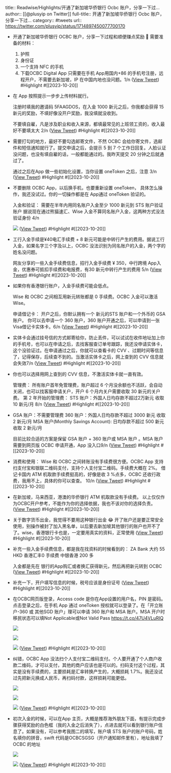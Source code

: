 title:: Readwise/Highlights/开通了新加坡华侨银行 Ocbc 账户，分享一下过...
author:: [[@plusyip on Twitter]]
full-title:: 开通了新加坡华侨银行 Ocbc 账户，分享一下过...
category:: #tweets
url:: https://twitter.com/plusyip/status/1714897450077700170
- 开通了新加坡华侨银行 OCBC 账户，分享一下过程和顺便赚点奖励 🤪
  需要准备的材料：
  1. 护照
  2. 身份证
  3. 一个支持 NFC 的手机
  4. 下载OCBC Digital App
  只需要在手机 App用国内+86 的手机号注册，远程开户，不需要去新加坡，IP 在中国内地也没问题。1/n ([View Tweet](https://twitter.com/plusyip/status/1714897450077700170)) #Highlight #[[2023-10-20]]
- 在 App 按照提示一步步上传材料就行。
  
  注册时填我的邀请码 5FAAGDOS，在入金 1000 新元之后，你我都会获得 15 新元的奖励，不填好像没开户奖励，我没填就没收到。
  
  不要填自雇，凡是涉及职业和收入来源，都填最常见的上班领工资的，收入最好不要填太大 2/n ([View Tweet](https://twitter.com/plusyip/status/1714897453550649749)) #Highlight #[[2023-10-20]]
- 需要打勾的地方，最好不要勾选邮寄文件，不然 OCBC 会给你寄文件，选邮件和短信通知就行了。提交申请之后，会提示 5 到 7 个工作日回复。人脸认证没问题，也没有填自雇的话，一般都能通过的。我昨天提交 20 分钟之后就通过了。
  
  通过之后在App 做一些初始化设置，当你设置 oneToken 之后，注意 3/n ([View Tweet](https://twitter.com/plusyip/status/1714897455643582658)) #Highlight #[[2023-10-20]]
- 不要删除 OCBC App，以后换手机，也要重新设置 oneToken， 具体怎么操作，我还没试过。你的一切操作都是在 App通过 oneToken 验证的。
  
  入金和验证：
  需要在半年内用同名账户入金至少 1000 新元到 STS 账户验证账户
  据说现在通过熊猫速汇、Wise 入金不算同名账户入金，这两种方式没法验证身份 4/n 
  
  ![](https://pbs.twimg.com/media/F8yAOtYboAAhmEt.jpg) ([View Tweet](https://twitter.com/plusyip/status/1714897457509986546)) #Highlight #[[2023-10-20]]
- 工行入金手续是¥40电汇手续费 + 8 新元可能是中转行产生的费用。据说工行入金，如果名字三个字及以上，OCBC 没法识别为同名账户的入金，两个字的姓名没问题。
  
  网友分享的一些入金手续费信息，招行入金手续费 ¥ 350，中行跨境 App入金，优惠券可抵扣手续费和电报费，有30 新元中转行产生的费用 5/n ([View Tweet](https://twitter.com/plusyip/status/1714897461574316318)) #Highlight #[[2023-10-20]]
- 如果你有香港银行账户，入金手续费可能会低点。
  
  Wise 和 OCBC 之间相互用新元转账都是 0 手续费。OCBC  入金可以激活 Wise。
  
  申请借记卡：
  开户之后，你默认拥有一个 新元的STS 账户和一个外币的 GSA 账户。
  你可以去申请一个 360 账户，360 账户开通之后，可以申请到一张Visa借记卡实体卡。6/n ([View Tweet](https://twitter.com/plusyip/status/1714897464455823636)) #Highlight #[[2023-10-20]]
- 实体卡会通过挂号信的方式邮寄给你，防止丢件，可以试试在收件地址加上你的手机号，也可以在申请之后，去找客服查订单号跟踪，我还没申请实体卡，这个没验证过。在申请通过之后，你就可以查看卡的 CVV 、过期时间等信息了，记得保存，后续查不到的。当激活实体卡之后，网上查到的 CVV 信息就会失效7/n ([View Tweet](https://twitter.com/plusyip/status/1714897466372616596)) #Highlight #[[2023-10-20]]
- 你也可以选择用网上查到的 CVV 信息，不激活实体卡就一直有效。
  
  管理费：
  所有账户首年免管理费，账户超过 6 个月没余额也不活跃，会自动关闭，也可以找客服申请关户，开户 6 个月内关户需要收取 30 新元的关户费。
  第 2 年开始的管理费：
  STS 账户：外国人日均存款不超过2万新元 收取 10 新元/月 8/n ([View Tweet](https://twitter.com/plusyip/status/1714897468276830346)) #Highlight #[[2023-10-20]]
- GSA 账户：不需要管理费
  360 账户：外国人日均存款不超过 3000 新元 收取 2 新元/月
  MSA 账户(Monthly Savings Account): 日均存款不超过 500 新元 收取 2 新元/月
  
  目前比较合适的方案是保留 GSA 账户 + 360 账户或 MSA 账户 。MSA 账户需要到网页版 OCBC 申请开通，App 没入口9/n ([View Tweet](https://twitter.com/plusyip/status/1714897470566842481)) #Highlight #[[2023-10-20]]
- 消费和使用：
  Wise 和 OCBC 之间转账没有手续费很方便。OCBC App 支持扫支付宝和银联二维码支付，支持个人支付宝二维码。手续费大概在 2%。
  借记卡国内 ATM 机取款手续费挺高的，好像是收 3 %点多，OCBC 还收行政费，我用不上，具体的你可以查查。 10/n ([View Tweet](https://twitter.com/plusyip/status/1714897472542380541)) #Highlight #[[2023-10-20]]
- 在新加坡，马来西亚，港澳的华侨银行 ATM 机取款没有手续费。
  以上仅仅作为OCBC开户参考，不能作为你的选择依据，我也不该对你的选择负责。 ([View Tweet](https://twitter.com/plusyip/status/1714897474341707974)) #Highlight #[[2023-10-20]]
- 关于数字货币出金，我觉得不要用这种银行出金 😂 开了账户还是要正常安全使用，别操作被封了加入黑名单，以后要去新加坡其他银行的账户也开不了了。wise，香港银行卡也是，一定要用真实的资料，正常使用 ([View Tweet](https://twitter.com/plusyip/status/1714901733737218311)) #Highlight #[[2023-10-20]]
- 补充一些入金手续费信息，都是我在找资料的时候看到的：
  ZA Bank 大约 55 HKD
  香港汇丰0 手续费
  中银香港 200 多
  
  入金都是先在 银行的App购汇或者换汇获得新元，然后再把新元转到 OCBC ([View Tweet](https://twitter.com/plusyip/status/1714906033318138176)) #Highlight #[[2023-10-20]]
- 补充一下，开户填写信息的时候，税号应该是身份证号 ([View Tweet](https://twitter.com/plusyip/status/1714907089393618997)) #Highlight #[[2023-10-20]]
- 在OCBC网页版登录，Access code 是你在App设置的用户名，PIN 是密码。点击登录之后，在手机 App 通过 oneToken 授权就可以登录了。在「开立账户-360 或 其他SGD 账户」理可以申请 360 账户和 MSA 账户。MSA 开户时移民状态可以填Not Applicable或Not Valid Pass  https://t.co/47U4VLuRIQ 
  
  ![](https://pbs.twimg.com/media/F8yWNzbaQAADCSU.png) 
  
  ![](https://pbs.twimg.com/media/F8yYId2bIAAODwe.jpg) 
  
  ![](https://pbs.twimg.com/media/F8yYPo1a4AAU5QE.jpg) ([View Tweet](https://twitter.com/plusyip/status/1714914982285152690)) #Highlight #[[2023-10-20]]
- 纠错，OCBC App 没法扫个人支付宝二维码支付。个人要开通了个人商户收款二维码，才可以支付，其他的商户应该也是可以的。扫码支付这个过程，其实是没有手续费的，主要损耗是汇率转换产生的，大概损耗 1.7%。我还没试过先把新元换成人民币，再扫码付款，这样损耗可能更低。 
  
  ![](https://pbs.twimg.com/media/F8yfVS_bUAAbHJD.jpg) 
  
  ![](https://pbs.twimg.com/media/F8ygFW9awAEGpMN.jpg) 
  
  ![](https://pbs.twimg.com/media/F8ygJOGbQAAcNtc.png) ([View Tweet](https://twitter.com/plusyip/status/1714921764718063834)) #Highlight #[[2023-10-20]]
- 初次入金的时候，可以在App 主页，大概是推荐海外朋友下面，有提示完成步骤获得奖励的白色框（我的入金之后消失了），点进去就可以看到银行账户信息了。如果没有，可以参考我图二的填写，账户填 STS 账户的账户号码，姓名填你的拼音，swift 代码是OCBCSGSG（开户通知邮件里有），地址我填了OCBC 的地址 
  
  ![](https://pbs.twimg.com/media/F8ynNcDbEAA_jbb.jpg) 
  
  ![](https://pbs.twimg.com/media/F8ynPQBb0AAToFp.jpg) ([View Tweet](https://twitter.com/plusyip/status/1714931780720202006)) #Highlight #[[2023-10-20]]